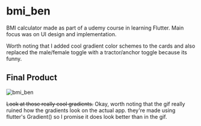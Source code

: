 # bmi_ben

BMI calculator made as part of a udemy course in learning Flutter. Main focus was on UI design and implementation. 

Worth noting that I added cool gradient color schemes to the cards and also replaced the male/female toggle with a tractor/anchor toggle because its funny. 

## Final Product
![bmi_ben](https://user-images.githubusercontent.com/79337953/130691727-5fcc8ef7-6e08-40f3-95a4-d938054ecb42.gif)


~~Look at those really cool gradients.~~ Okay, worth noting that the gif really ruined how the gradients look on the actual app. they're made using flutter's Gradient() so I promise it does look better than in the gif. 


